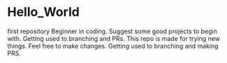 # Hello_World
first repository
Beginner in coding.
Suggest some good projects to begin with.
Getting used to branching and PRs.
This repo is made for trying new things.
Feel free to make changes.
Getting used to branching and making PRS.

